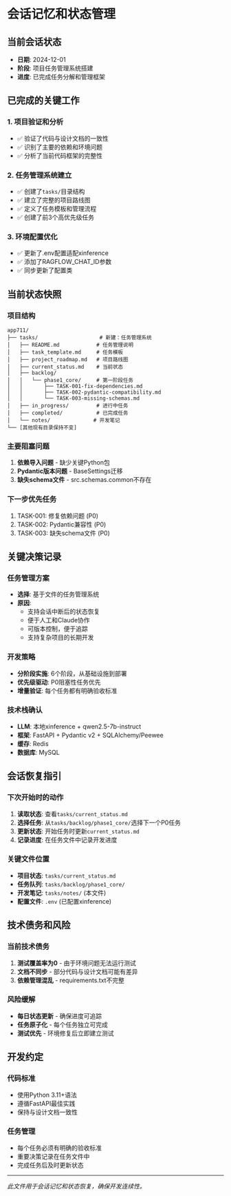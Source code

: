 # 会话记忆和状态管理

## 当前会话状态
- **日期**: 2024-12-01
- **阶段**: 项目任务管理系统搭建
- **进度**: 已完成任务分解和管理框架

## 已完成的关键工作

### 1. 项目验证和分析
- ✅ 验证了代码与设计文档的一致性
- ✅ 识别了主要的依赖和环境问题
- ✅ 分析了当前代码框架的完整性

### 2. 任务管理系统建立
- ✅ 创建了`tasks/`目录结构
- ✅ 建立了完整的项目路线图
- ✅ 定义了任务模板和管理流程
- ✅ 创建了前3个高优先级任务

### 3. 环境配置优化
- ✅ 更新了.env配置适配xinference
- ✅ 添加了RAGFLOW_CHAT_ID参数
- ✅ 同步更新了配置类

## 当前状态快照

### 项目结构
```
app711/
├── tasks/                    # 新建：任务管理系统
│   ├── README.md            # 任务管理说明
│   ├── task_template.md     # 任务模板
│   ├── project_roadmap.md   # 项目路线图
│   ├── current_status.md    # 当前状态
│   ├── backlog/            
│   │   └── phase1_core/     # 第一阶段任务
│   │       ├── TASK-001-fix-dependencies.md
│   │       ├── TASK-002-pydantic-compatibility.md
│   │       └── TASK-003-missing-schemas.md
│   ├── in_progress/         # 进行中任务
│   ├── completed/           # 已完成任务
│   └── notes/              # 开发笔记
└── [其他现有目录保持不变]
```

### 主要阻塞问题
1. **依赖导入问题** - 缺少关键Python包
2. **Pydantic版本问题** - BaseSettings迁移
3. **缺失schema文件** - src.schemas.common不存在

### 下一步优先任务
1. TASK-001: 修复依赖问题 (P0)
2. TASK-002: Pydantic兼容性 (P0)
3. TASK-003: 缺失schema文件 (P0)

## 关键决策记录

### 任务管理方案
- **选择**: 基于文件的任务管理系统
- **原因**: 
  - 支持会话中断后的状态恢复
  - 便于人工和Claude协作
  - 可版本控制，便于追踪
  - 支持复杂项目的长期开发

### 开发策略
- **分阶段实施**: 6个阶段，从基础设施到部署
- **优先级驱动**: P0阻塞性任务优先
- **增量验证**: 每个任务都有明确验收标准

### 技术栈确认
- **LLM**: 本地xinference + qwen2.5-7b-instruct
- **框架**: FastAPI + Pydantic v2 + SQLAlchemy/Peewee
- **缓存**: Redis
- **数据库**: MySQL

## 会话恢复指引

### 下次开始时的动作
1. **读取状态**: 查看`tasks/current_status.md`
2. **选择任务**: 从`tasks/backlog/phase1_core/`选择下一个P0任务
3. **更新状态**: 开始任务时更新`current_status.md`
4. **记录进度**: 在任务文件中记录开发进度

### 关键文件位置
- **项目状态**: `tasks/current_status.md`
- **任务队列**: `tasks/backlog/phase1_core/`
- **开发笔记**: `tasks/notes/` (本文件)
- **配置文件**: `.env` (已配置xinference)

## 技术债务和风险

### 当前技术债务
1. **测试覆盖率为0** - 由于环境问题无法运行测试
2. **文档不同步** - 部分代码与设计文档可能有差异
3. **依赖管理混乱** - requirements.txt不完整

### 风险缓解
- **每日状态更新** - 确保进度可追踪
- **任务原子化** - 每个任务独立可完成
- **测试优先** - 环境修复后立即建立测试

## 开发约定

### 代码标准
- 使用Python 3.11+语法
- 遵循FastAPI最佳实践
- 保持与设计文档一致性

### 任务管理
- 每个任务必须有明确的验收标准
- 重要决策记录在任务文件中
- 完成任务后及时更新状态

---

*此文件用于会话记忆和状态恢复，确保开发连续性。*